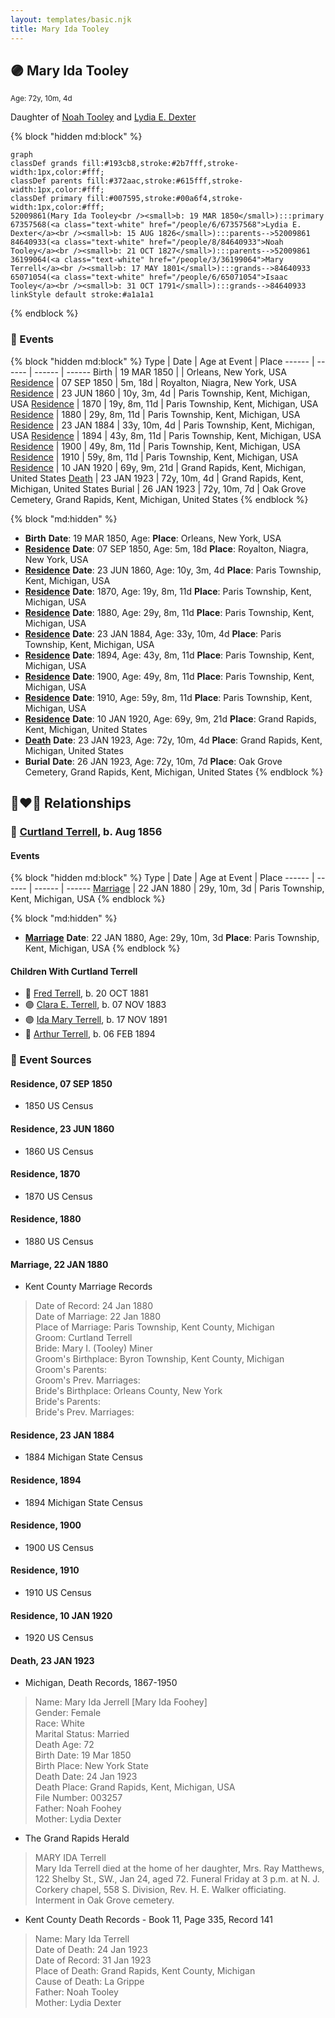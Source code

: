 ```yaml
---
layout: templates/basic.njk
title: Mary Ida Tooley
---
```

## 🟣 Mary Ida Tooley
<small>Age: 72y, 10m, 4d</small>

Daughter of [Noah Tooley](/people/8/84640933) and [Lydia E. Dexter](/people/6/67357568)

{% block "hidden md:block" %}
```mermaid
graph
classDef grands fill:#193cb8,stroke:#2b7fff,stroke-width:1px,color:#fff;
classDef parents fill:#372aac,stroke:#615fff,stroke-width:1px,color:#fff;
classDef primary fill:#007595,stroke:#00a6f4,stroke-width:1px,color:#fff;
52009861(Mary Ida Tooley<br /><small>b: 19 MAR 1850</small>):::primary
67357568(<a class="text-white" href="/people/6/67357568">Lydia E. Dexter</a><br /><small>b: 15 AUG 1826</small>):::parents-->52009861
84640933(<a class="text-white" href="/people/8/84640933">Noah Tooley</a><br /><small>b: 21 OCT 1827</small>):::parents-->52009861
36199064(<a class="text-white" href="/people/3/36199064">Mary Terrell</a><br /><small>b: 17 MAY 1801</small>):::grands-->84640933
65071054(<a class="text-white" href="/people/6/65071054">Isaac Tooley</a><br /><small>b: 31 OCT 1791</small>):::grands-->84640933
linkStyle default stroke:#a1a1a1
```
{% endblock %}

### 📆 Events

{% block "hidden md:block" %}
Type | Date | Age at Event | Place
------ | ------ | ------ | ------
Birth | 19 MAR 1850 |  | Orleans, New York, USA
[Residence](#event-event-0) | 07 SEP 1850 | 5m, 18d | Royalton, Niagra, New York, USA
[Residence](#event-event-1) | 23 JUN 1860 | 10y, 3m, 4d | Paris Township, Kent, Michigan, USA
[Residence](#event-event-2) | 1870 | 19y, 8m, 11d | Paris Township, Kent, Michigan, USA
[Residence](#event-event-3) | 1880 | 29y, 8m, 11d | Paris Township, Kent, Michigan, USA
[Residence](#event-event-4) | 23 JAN 1884 | 33y, 10m, 4d | Paris Township, Kent, Michigan, USA
[Residence](#event-event-5) | 1894 | 43y, 8m, 11d | Paris Township, Kent, Michigan, USA
[Residence](#event-event-6) | 1900 | 49y, 8m, 11d | Paris Township, Kent, Michigan, USA
[Residence](#event-event-7) | 1910 | 59y, 8m, 11d | Paris Township, Kent, Michigan, USA
[Residence](#event-event-8) | 10 JAN 1920 | 69y, 9m, 21d | Grand Rapids, Kent, Michigan, United States
[Death](#event-event-13) | 23 JAN 1923 | 72y, 10m, 4d | Grand Rapids, Kent, Michigan, United States
Burial | 26 JAN 1923 | 72y, 10m, 7d | Oak Grove Cemetery, Grand Rapids, Kent, Michigan, United States
{% endblock %}

{% block "md:hidden" %}
- **Birth**
**Date**: 19 MAR 1850, Age:
**Place**: Orleans, New York, USA
- **[Residence](#event-event-0)**
**Date**: 07 SEP 1850, Age: 5m, 18d
**Place**: Royalton, Niagra, New York, USA
- **[Residence](#event-event-1)**
**Date**: 23 JUN 1860, Age: 10y, 3m, 4d
**Place**: Paris Township, Kent, Michigan, USA
- **[Residence](#event-event-2)**
**Date**: 1870, Age: 19y, 8m, 11d
**Place**: Paris Township, Kent, Michigan, USA
- **[Residence](#event-event-3)**
**Date**: 1880, Age: 29y, 8m, 11d
**Place**: Paris Township, Kent, Michigan, USA
- **[Residence](#event-event-4)**
**Date**: 23 JAN 1884, Age: 33y, 10m, 4d
**Place**: Paris Township, Kent, Michigan, USA
- **[Residence](#event-event-5)**
**Date**: 1894, Age: 43y, 8m, 11d
**Place**: Paris Township, Kent, Michigan, USA
- **[Residence](#event-event-6)**
**Date**: 1900, Age: 49y, 8m, 11d
**Place**: Paris Township, Kent, Michigan, USA
- **[Residence](#event-event-7)**
**Date**: 1910, Age: 59y, 8m, 11d
**Place**: Paris Township, Kent, Michigan, USA
- **[Residence](#event-event-8)**
**Date**: 10 JAN 1920, Age: 69y, 9m, 21d
**Place**: Grand Rapids, Kent, Michigan, United States
- **[Death](#event-event-13)**
**Date**: 23 JAN 1923, Age: 72y, 10m, 4d
**Place**: Grand Rapids, Kent, Michigan, United States
- **Burial**
**Date**: 26 JAN 1923, Age: 72y, 10m, 7d
**Place**: Oak Grove Cemetery, Grand Rapids, Kent, Michigan, United States
{% endblock %}

## 👩‍❤️‍👨 Relationships

### 🔵 [Curtland Terrell](/people/4/47972604), b. Aug 1856

#### Events

{% block "hidden md:block" %}
Type | Date | Age at Event | Place
------ | ------ | ------ | ------
[Marriage](#event-family-0-event-0) | 22 JAN 1880 | 29y, 10m, 3d | Paris Township, Kent, Michigan, USA
{% endblock %}

{% block "md:hidden" %}
- **[Marriage](#event-family-0-event-0)**
**Date**: 22 JAN 1880, Age: 29y, 10m, 3d
**Place**: Paris Township, Kent, Michigan, USA
{% endblock %}

#### Children With Curtland Terrell
* 🔵 [Fred Terrell](/people/9/92332748), b. 20 OCT 1881
* 🟣 [Clara E. Terrell](/people/6/62490094), b. 07 NOV 1883
* 🟣 [Ida Mary Terrell](/people/7/71382896), b. 17 NOV 1891
* 🔵 [Arthur Terrell](/people/7/79436691), b. 06 FEB 1894
### 📰 Event Sources

#### <a id="event-event-0"></a> Residence, 07 SEP 1850
* 1850 US Census

#### <a id="event-event-1"></a> Residence, 23 JUN 1860
* 1860 US Census

#### <a id="event-event-2"></a> Residence, 1870
* 1870 US Census

#### <a id="event-event-3"></a> Residence, 1880
* 1880 US Census

#### <a id="event-family-0-event-0"></a> Marriage, 22 JAN 1880
* Kent County Marriage Records
>   
  > Date of Record: 24 Jan 1880  
  > Date of Marriage: 22 Jan 1880  
  > Place of Marriage: Paris Township, Kent County, Michigan  
  > Groom: Curtland Terrell  
  > Bride: Mary I. (Tooley) Miner  
  > Groom's Birthplace: Byron Township, Kent County, Michigan  
  > Groom's Parents:  
  > Groom's Prev. Marriages:  
  > Bride's Birthplace: Orleans County, New York  
  > Bride's Parents:  
  > Bride's Prev. Marriages:

#### <a id="event-event-4"></a> Residence, 23 JAN 1884
* 1884 Michigan State Census

#### <a id="event-event-5"></a> Residence, 1894
* 1894 Michigan State Census

#### <a id="event-event-6"></a> Residence, 1900
* 1900 US Census

#### <a id="event-event-7"></a> Residence, 1910
* 1910 US Census

#### <a id="event-event-8"></a> Residence, 10 JAN 1920
* 1920 US Census

#### <a id="event-event-13"></a> Death, 23 JAN 1923
* Michigan, Death Records, 1867-1950
>   
  > Name: Mary Ida Jerrell [Mary Ida Foohey]   
  > Gender: Female  
  > Race: White  
  > Marital Status: Married  
  > Death Age: 72  
  > Birth Date: 19 Mar 1850  
  > Birth Place: New York State  
  > Death Date: 24 Jan 1923  
  > Death Place: Grand Rapids, Kent, Michigan, USA  
  > File Number: 003257  
  > Father: Noah Foohey  
  > Mother: Lydia Dexter
* The Grand Rapids Herald
>   
  > MARY IDA Terrell  
  > Mary Ida Terrell died at the home of her daughter, Mrs. Ray Matthews, 122 Shelby St., SW., Jan 24, aged 72. Funeral Friday at 3 p.m. at N. J. Corkery chapel, 558 S. Division, Rev. H. E. Walker officiating. Interment in Oak Grove cemetery.
* Kent County Death Records  - Book 11, Page 335, Record 141
>   
  > Name: Mary Ida Terrell  
  > Date of Death: 24 Jan 1923  
  > Date of Record: 31 Jan 1923  
  > Place of Death: Grand Rapids, Kent County, Michigan  
  > Cause of Death: La Grippe  
  > Father: Noah Tooley  
  > Mother: Lydia Dexter
